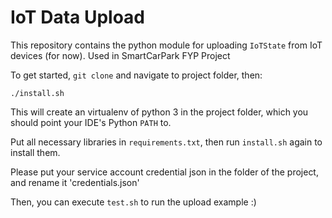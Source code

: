 # IoT Data Upload
This repository contains the python module for uploading `IoTState` from IoT devices (for now). Used in SmartCarPark FYP Project

To get started, `git clone` and navigate to project folder, then:
```
./install.sh
```

This will create an virtualenv of python 3 in the project folder, which you should point your IDE's Python `PATH` to.

Put all necessary libraries in `requirements.txt`, then run `install.sh` again to install them.

Please put your service account credential json in the folder of the project, and rename it 'credentials.json'

Then, you can execute `test.sh` to run the upload example :)